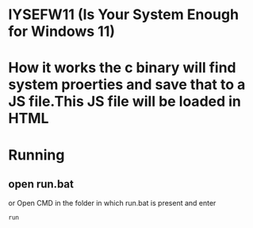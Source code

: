 # IYSEFW11 (Is Your System Enough for Windows 11)

# How it works the c binary will find system proerties and save that to a JS file.This JS file will be loaded in HTML

# Running


## open run.bat 
or
Open CMD in the folder in which run.bat is present and enter
```
run
```
